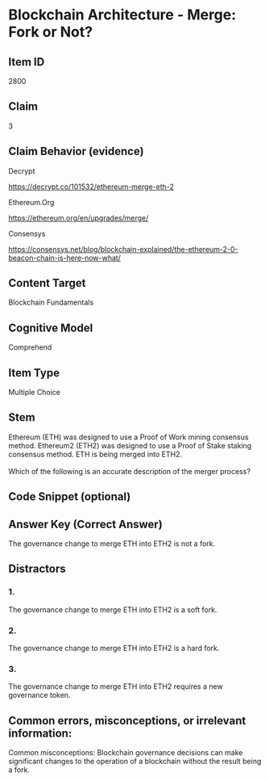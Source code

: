 # Blockchain Architecture - Merge: Fork or Not?

## Item ID
2800

## Claim
3

## Claim Behavior (evidence)
Decrypt

https://decrypt.co/101532/ethereum-merge-eth-2

Ethereum.Org

https://ethereum.org/en/upgrades/merge/

Consensys

https://consensys.net/blog/blockchain-explained/the-ethereum-2-0-beacon-chain-is-here-now-what/

## Content Target
Blockchain Fundamentals

## Cognitive Model
Comprehend

## Item Type
Multiple Choice

## Stem
Ethereum (ETH) was designed to use a Proof of Work mining consensus method. Ethereum2 (ETH2) was designed to use a Proof of Stake staking consensus method. ETH is being merged into ETH2.
<br><br>
Which of the following is an accurate description of the merger process?

## Code Snippet (optional)

## Answer Key (Correct Answer)
The governance change to merge ETH into ETH2 is not a fork.

## Distractors
### 1.
The governance change to merge ETH into ETH2 is a soft fork.

### 2.
The governance change to merge ETH into ETH2 is a hard fork.

### 3.
The governance change to merge ETH into ETH2 requires a new governance token.

## Common errors, misconceptions, or irrelevant information:
Common misconceptions: Blockchain governance decisions can make significant changes to the operation of a blockchain without the result being a fork.
